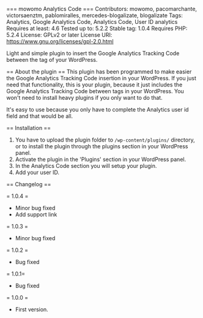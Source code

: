 === mowomo Analytics Code  ===
Contributors: mowomo, pacomarchante, victorsaenztm, pablomiralles, mercedes-blogalizate, blogalizate
Tags: Analytics, Google Analytics Code, Analytics Code, User ID analytics
Requires at least: 4.6
Tested up to: 5.2.2
Stable tag: 1.0.4
Requires PHP: 5.2.4
License: GPLv2 or later
License URI: https://www.gnu.org/licenses/gpl-2.0.html


Light and simple plugin to insert the Google Analytics Tracking Code between the <head> tag of your WordPress.

== About the plugin ==
This plugin has been programmed to make easier the Google Analytics Tracking Code insertion in your WordPress. If you just need that functionality, this is your plugin, because it just includes the Google Analytics Tracking Code between <head> tags in your WordPress. You won't need to install heavy plugins if you only want to do that.

It's easy to use because you only have to complete the Analytics user id field and that would be all.

== Installation ==

1. You have to upload the plugin folder to `/wp-content/plugins/` directory, or to install the plugin through the plugins section in your WordPress panel.
2. Activate the plugin in the 'Plugins' section in your WordPress panel.
3. In the Analytics Code section you will setup your plugin.
4. Add your user ID.


== Changelog ==

= 1.0.4 = 

* Minor bug fixed
* Add support link

= 1.0.3 =
* Minor bug fixed

= 1.0.2 =
* Bug fixed

= 1.0.1=
* Bug fixed

= 1.0.0 =
* First version.
